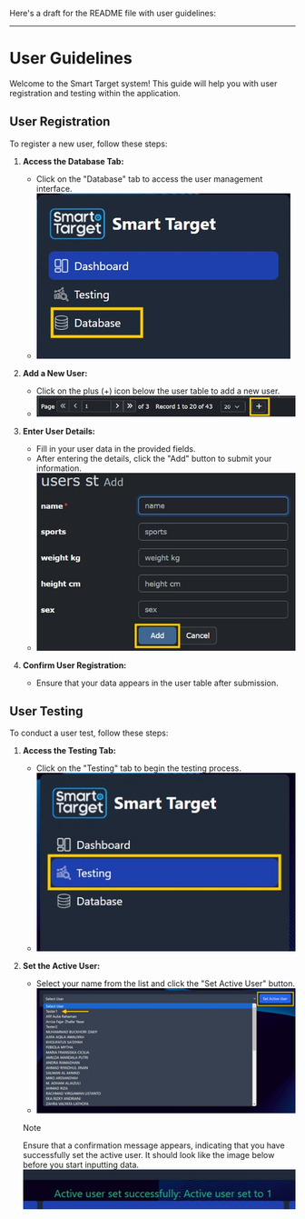 Here's a draft for the README file with user guidelines:

---

# User Guidelines

Welcome to the Smart Target system! This guide will help you with user registration and testing within the application.

## User Registration

To register a new user, follow these steps:

1. **Access the Database Tab:**
   - Click on the "Database" tab to access the user management interface.
   - ![Access Database](Images/userguide1.jpg)

2. **Add a New User:**
   - Click on the plus (+) icon below the user table to add a new user.
   - ![Add User](Images/userguide2.jpg)

3. **Enter User Details:**
   - Fill in your user data in the provided fields.
   - After entering the details, click the "Add" button to submit your information.
   - ![Enter Details](Images/userguide5.jpg)

4. **Confirm User Registration:**
   - Ensure that your data appears in the user table after submission.

## User Testing

To conduct a user test, follow these steps:

1. **Access the Testing Tab:**
   - Click on the "Testing" tab to begin the testing process.
   - ![Access Testing](Images/userguide4.jpg)

2. **Set the Active User:**
   - Select your name from the list and click the "Set Active User" button.
   - ![Set Active User](Images/userguide3.jpg)

   > [!NOTE]
   > Ensure that a confirmation message appears, indicating that you have successfully set the active user. It should look like the image below before you start inputting data.
   > ![Confirmation](Images/userguide6.jpg)
